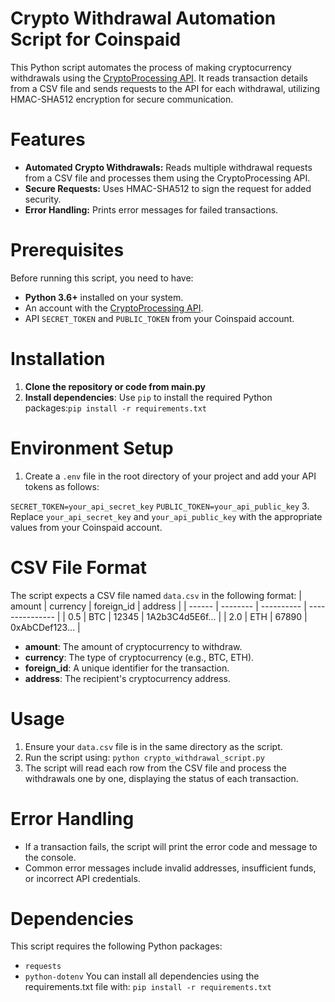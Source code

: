 # Crypto Withdrawal Automation Script for Coinspaid

This Python script automates the process of making cryptocurrency withdrawals using the [CryptoProcessing API](https://docs.coinspaid.com/docs/api-documentation). It reads transaction details from a CSV file and sends requests to the API for each withdrawal, utilizing HMAC-SHA512 encryption for secure communication.

# Features

- **Automated Crypto Withdrawals:** Reads multiple withdrawal requests from a CSV file and processes them using the CryptoProcessing API.
- **Secure Requests:** Uses HMAC-SHA512 to sign the request for added security.
- **Error Handling:** Prints error messages for failed transactions.

# Prerequisites
Before running this script, you need to have:
- **Python 3.6+** installed on your system.
- An account with the [CryptoProcessing API](https://app.cryptoprocessing.com/).
- API `SECRET_TOKEN` and `PUBLIC_TOKEN` from your Coinspaid account.

# Installation
1. **Clone the repository or code from main.py**
2. **Install dependencies**: Use `pip` to install the required Python packages:`pip install -r requirements.txt`

# Environment Setup
1. Create a `.env` file in the root directory of your project and add your API tokens as follows:
   
`SECRET_TOKEN=your_api_secret_key`
`PUBLIC_TOKEN=your_api_public_key`
3. Replace `your_api_secret_key` and `your_api_public_key` with the appropriate values from your Coinspaid account.

# CSV File Format
The script expects a CSV file named `data.csv` in the following format:
| amount | currency | foreign_id | address         |
| ------ | -------- | ---------- | --------------- |
| 0.5    | BTC      | 12345      | 1A2b3C4d5E6f... |
| 2.0    | ETH      | 67890      | 0xAbCDef123...  |

- **amount**: The amount of cryptocurrency to withdraw.
- **currency**: The type of cryptocurrency (e.g., BTC, ETH).
- **foreign_id**: A unique identifier for the transaction.
- **address**: The recipient's cryptocurrency address.

# Usage
1. Ensure your `data.csv` file is in the same directory as the script.
2. Run the script using: `python crypto_withdrawal_script.py`
3. The script will read each row from the CSV file and process the withdrawals one by one, displaying the status of each transaction.

# Error Handling
- If a transaction fails, the script will print the error code and message to the console.
- Common error messages include invalid addresses, insufficient funds, or incorrect API credentials.

# Dependencies
This script requires the following Python packages:
- `requests`
- `python-dotenv`
You can install all dependencies using the requirements.txt file with:
`pip install -r requirements.txt`
